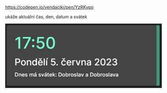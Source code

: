 https://codepen.io/vendaciki/pen/YzRKvpo

ukáže aktuální čas, den, datum a svátek

<img src="https://raw.githubusercontent.com/vendaciki/aktualni_den_svatek/main/164634.jpg">
